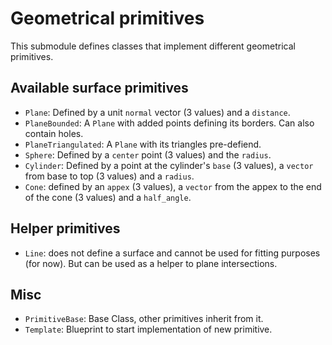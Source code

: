 # Geometrical primitives

 This submodule defines classes that implement different geometrical primitives.

 ## Available surface primitives
 - `Plane`: Defined by a unit `normal` vector (3 values) and a `distance`.
 - `PlaneBounded`: A `Plane` with added points defining its borders. Can also contain holes.
 - `PlaneTriangulated`: A `Plane` with its triangles pre-defiend.
 - `Sphere`: Defined by a `center` point (3 values) and the `radius`.
 - `Cylinder`: Defined by a point at the cylinder's `base` (3 values), a `vector` from base to top (3 values) and a `radius`.
 - `Cone`: defined by an `appex` (3 values), a `vector` from the appex to the end of the cone (3 values) and a `half_angle`.

## Helper primitives
- `Line`: does not define a surface and cannot be used for fitting purposes (for now). But can be used as a helper to plane intersections.

## Misc
- `PrimitiveBase`: Base Class, other primitives inherit from it.
- `Template`: Blueprint to start implementation of new primitive.
